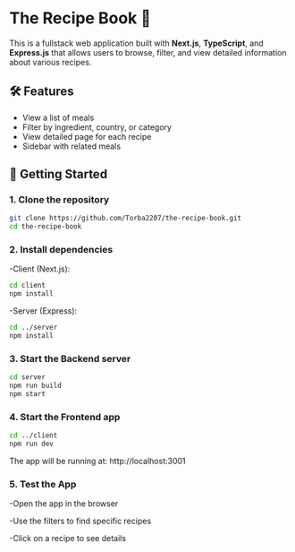 # The Recipe Book 🍲

This is a fullstack web application built with **Next.js**, **TypeScript**, and **Express.js** that allows users to browse, filter, and view detailed information about various recipes.

## 🛠 Features

- View a list of meals  
- Filter by ingredient, country, or category  
- View detailed page for each recipe  
- Sidebar with related meals

## 🚀 Getting Started

### 1. Clone the repository

```bash
git clone https://github.com/Torba2207/the-recipe-book.git
cd the-recipe-book
```

### 2. Install dependencies

-Client (Next.js):

```bash
cd client
npm install
```

-Server (Express):

```bash
cd ../server
npm install
```

### 3. Start the Backend server
```bash
cd server
npm run build
npm start
```


### 4. Start the Frontend app
```bash
cd ../client
npm run dev
```
The app will be running at: http://localhost:3001

### 5. Test the App
-Open the app in the browser

-Use the filters to find specific recipes

-Click on a recipe to see details

